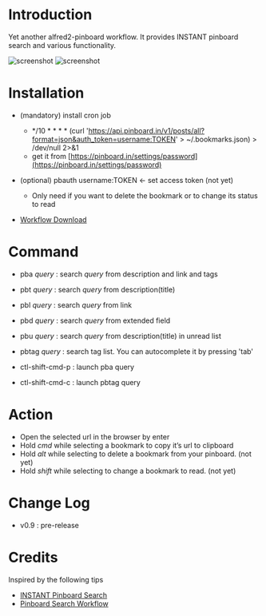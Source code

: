 # Introduction 

Yet another alfred2-pinboard workflow. It provides INSTANT pinboard search and various functionality.

![screenshot](https://raw.github.com/jmjeong/alfred-extension/master/pinboard/screenshot.jpg)
![screenshot](https://raw.github.com/jmjeong/alfred-extension/master/pinboard/search.jpg)

# Installation 

- (mandatory) install cron job
	- */10 * * * * (curl 'https://api.pinboard.in/v1/posts/all?format=json&auth_token=username:TOKEN' > ~/.bookmarks.json) > /dev/null 2>&1
	- get it from [https://pinboard.in/settings/password](https://pinboard.in/settings/password)
- (optional) pbauth username:TOKEN <- set access token (not yet)
	- Only need if you want to delete the bookmark or to change its status to read
	
- [Workflow Download](https://raw.github.com/jmjeong/alfred-extension/master/pinboard/pinboard.alfredworkflow)

# Command

- pba *query* : search *query* from description and link and tags
- pbt *query* : search *query* from description(title)
- pbl *query* : search *query* from link
- pbd *query* : search *query* from extended field
- pbu *query* : search *query* from description(title) in unread list
- pbtag *query* : search tag list. You can autocomplete it by pressing 'tab'

- ctl-shift-cmd-p : launch pba query
- ctl-shift-cmd-c : launch pbtag query

# Action

- Open the selected url in the browser by enter
- Hold *cmd* while selecting a bookmark to copy it’s url to clipboard
- Hold *alt* while selecting to delete a bookmark from your pinboard. (not yet)
- Hold *shift* while selecting to change a bookmark to read. (not yet)

# Change Log 

- v0.9 : pre-release

# Credits

Inspired by the following tips 

- [INSTANT Pinboard Search](https://gist.github.com/myfreeweb/5189568)
- [Pinboard Search Workflow](http://www.alfredforum.com/topic/979-pinboard-search-workflow/)
